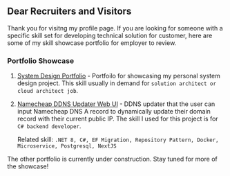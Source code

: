 ## Dear Recruiters and Visitors

Thank you for visitng my profile page. If you are looking for someone with a specific skill set for developing technical solution for customer, here are some of my skill showcase portfolio for employer to review.

### Portfolio Showcase

1. [System Design Portfolio](https://github.com/RealFilllykung/system-design-portfolio) - Portfoilo for showcasing my personal system design project. This skill usually in demand for `solution architect or cloud architect job`.
2. [Namecheap DDNS Updater Web UI](https://github.com/RealFilllykung/namecheap-ddns-updater-web-ui) - DDNS updater that the user can input Namecheap DNS A record to dynamically update their domain record with their current public IP. The skill I used for this project is for `C# backend developer`.

    Related skill: `.NET 8, C#, EF Migration, Repository Pattern, Docker, Microservice, Postgresql, NextJS`

The other portfolio is currently under construction. Stay tuned for more of the showcase!